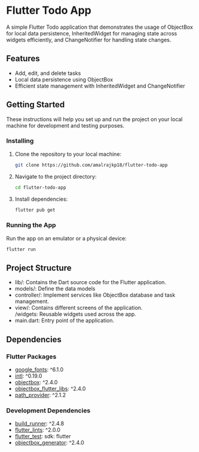 # Flutter Todo App 

A simple Flutter Todo application that demonstrates the usage of ObjectBox for local data persistence, InheritedWidget for managing state across widgets efficiently, and ChangeNotifier for handling state changes.

## Features

- Add, edit, and delete tasks
- Local data persistence using ObjectBox
- Efficient state management with InheritedWidget and ChangeNotifier

## Getting Started

These instructions will help you set up and run the project on your local machine for development and testing purposes.

### Installing

1. Clone the repository to your local machine:

    ```bash
    git clone https://github.com/amalrajkp18/flutter-todo-app
    ```

2. Navigate to the project directory:

    ```bash
    cd flutter-todo-app
    ```

3. Install dependencies:

    ```bash
    flutter pub get
    ```

### Running the App

Run the app on an emulator or a physical device:

```bash
flutter run
```

## Project Structure
  - lib/: Contains the Dart source code for the Flutter application.
  - models/: Define the data models
  - controller/: Implement services like ObjectBox database and task management.
  - view/: Contains different screens of the application.<br>/widgets: Reusable widgets used across the app.
  - main.dart: Entry point of the application.

## Dependencies

### Flutter Packages

- [google_fonts](https://pub.dev/packages/google_fonts): ^6.1.0
- [intl](https://pub.dev/packages/intl): ^0.19.0
- [objectbox](https://pub.dev/packages/objectbox): ^2.4.0
- [objectbox_flutter_libs](https://pub.dev/packages/objectbox_flutter_libs): ^2.4.0
- [path_provider](https://pub.dev/packages/path_provider): ^2.1.2

### Development Dependencies

- [build_runner](https://pub.dev/packages/build_runner): ^2.4.8
- [flutter_lints](https://pub.dev/packages/flutter_lints): ^2.0.0
- [flutter_test](https://flutter.dev/docs/cookbook/testing/unit/introduction): sdk: flutter
- [objectbox_generator](https://pub.dev/packages/objectbox_generator): ^2.4.0


